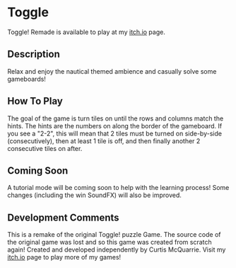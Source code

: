 # Toggle
Toggle! Remade is available to play at my [itch.io](https://mcquarriecurtis.itch.io/toggle-remade) page.

## Description
Relax and enjoy the nautical themed ambience and casually solve some gameboards!

## How To Play
The goal of the game is turn tiles on until the rows and columns match the hints. The hints are the numbers on along the border of the gameboard. If you see a "2-2", this will mean that 2 tiles must be turned on side-by-side (consecutively), then at least 1 tile is off, and then finally another 2 consecutive tiles on after. 

## Coming Soon
A tutorial mode will be coming soon to help with the learning process! Some changes (including the win SoundFX) will also be improved.

## Development Comments
This is a remake of the original Toggle! puzzle Game. The source code of the original game was lost and so this game was created from scratch again! Created and developed independently by Curtis McQuarrie. Visit my [itch.io](https://mcquarriecurtis.itch.io/) page to play more of my games!
